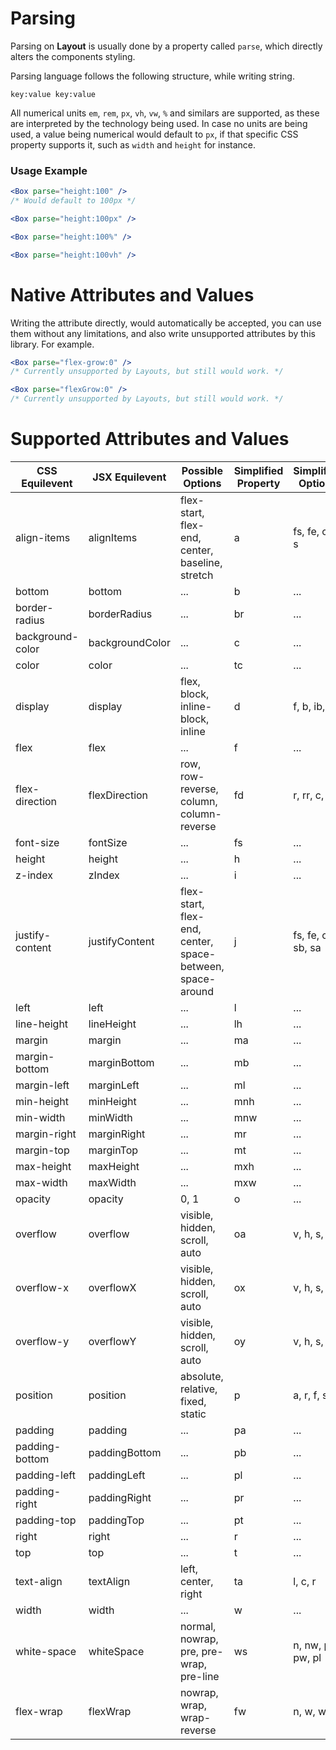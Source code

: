 # Parsing

Parsing on **Layout** is usually done by a property called `parse`, which directly alters the components styling.

Parsing language follows the following structure, while writing string.

```
key:value key:value
```

All numerical units `em`, `rem`, `px`, `vh`, `vw`, `%` and similars are supported, as these are interpreted by the technology being used. In case no units are being used, a value being numerical would default to `px`, if that specific CSS property supports it, such as `width` and `height` for instance.

### Usage Example

```jsx
<Box parse="height:100" />
/* Would default to 100px */
```

```jsx
<Box parse="height:100px" />
```

```jsx
<Box parse="height:100%" />
```

```jsx
<Box parse="height:100vh" />
```

# Native Attributes and Values

Writing the attribute directly, would automatically be accepted, you can use them without any limitations, and also write unsupported attributes by this library. For example.

```jsx
<Box parse="flex-grow:0" />
/* Currently unsupported by Layouts, but still would work. */
```

```jsx
<Box parse="flexGrow:0" />
/* Currently unsupported by Layouts, but still would work. */
```

# Supported Attributes and Values

| CSS Equilevent | JSX Equilevent | Possible Options | Simplified Property | Simplified Options |
| -------- | ------- | ------- | ------- | ------- |
| align-items | alignItems | flex-start, flex-end, center, baseline, stretch | a | fs, fe, c, b, s |
| bottom | bottom | ... | b | ... |
| border-radius | borderRadius | ... | br | ... |
| background-color | backgroundColor | ... | c | ... |
| color | color | ... | tc | ... |
| display | display | flex, block, inline-block, inline | d | f, b, ib, i |
| flex | flex | ... | f | ... |
| flex-direction | flexDirection | row, row-reverse, column, column-reverse | fd | r, rr, c, cr |
| font-size | fontSize | ... | fs | ... |
| height | height | ... | h | ... |
| z-index | zIndex | ... | i | ... |
| justify-content | justifyContent | flex-start, flex-end, center, space-between, space-around | j | fs, fe, c, sb, sa |
| left | left | ... | l | ... |
| line-height | lineHeight | ... | lh | ... |
| margin | margin | ... | ma | ... |
| margin-bottom | marginBottom | ... | mb | ... |
| margin-left | marginLeft | ... | ml | ... |
| min-height | minHeight | ... | mnh | ... |
| min-width | minWidth | ... | mnw | ... |
| margin-right | marginRight | ... | mr | ... |
| margin-top | marginTop | ... | mt | ... |
| max-height | maxHeight | ... | mxh | ... |
| max-width | maxWidth | ... | mxw | ... |
| opacity | opacity | 0, 1 | o | ... |
| overflow | overflow | visible, hidden, scroll, auto | oa | v, h, s, a |
| overflow-x | overflowX | visible, hidden, scroll, auto | ox | v, h, s, a |
| overflow-y | overflowY | visible, hidden, scroll, auto | oy | v, h, s, a |
| position | position | absolute, relative, fixed, static | p | a, r, f, s |
| padding | padding | ... | pa | ... |
| padding-bottom | paddingBottom | ... | pb | ... |
| padding-left | paddingLeft | ... | pl | ... |
| padding-right | paddingRight | ... | pr | ... |
| padding-top | paddingTop | ... | pt | ... |
| right | right | ... | r | ... |
| top | top | ... | t | ... |
| text-align | textAlign | left, center, right | ta | l, c, r |
| width | width | ... | w | ... |
| white-space | whiteSpace | normal, nowrap, pre, pre-wrap, pre-line | ws | n, nw, p, pw, pl |
| flex-wrap | flexWrap | nowrap, wrap, wrap-reverse | fw | n, w, wr |
